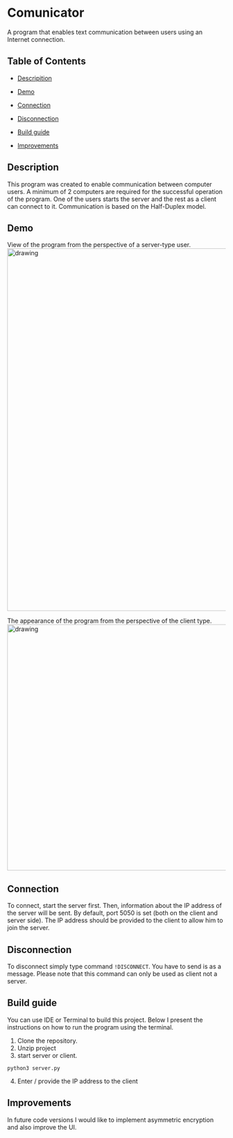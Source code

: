 # Comunicator
A program that enables text communication between users using an Internet connection.

## Table of Contents

- [Descripition](#description)

- [Demo](#demo)

- [Connection](#connection)

- [Disconnection](#disconnection)

- [Build guide](#build-guide)

- [Improvements](#improvements)

## Description
This program was created to enable communication between computer users. A minimum of 2 computers are required for the successful operation of the program. One of the users starts the server and the rest as a client can connect to it. Communication is based on the Half-Duplex model.

## Demo
View of the program from the perspective of a server-type user.
<img src="readme_files/server.gif" alt="drawing" width="834"/> 

The appearance of the program from the perspective of the client type.
<img src="readme_files/client.gif" alt="drawing" width="566"/> 

## Connection
To connect, start the server first. Then, information about the IP address of the server will be sent. By default, port 5050 is set (both on the client and server side). The IP address should be provided to the client to allow him to join the server.

## Disconnection
To disconnect simply type command  ```!DISCONNECT```. You have to send is as a message. Please note that this command can only be used as client not a server.

## Build guide

You can use IDE or Terminal to build this project. Below I present the instructions on how to run the program using the terminal.

1. Clone the repository.
2. Unzip project
3. start server or client.
```
python3 server.py
```
4. Enter / provide the IP address to the client

## Improvements
In future code versions I would like to implement asymmetric encryption and also improve the UI.
